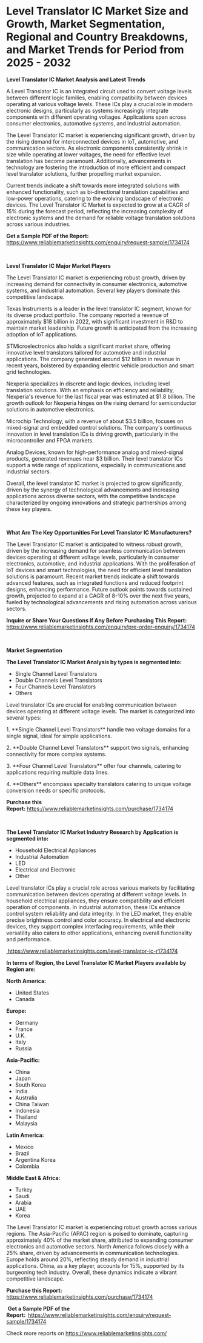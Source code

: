 <p><h1>Level Translator IC Market Size and Growth, Market Segmentation, Regional and Country Breakdowns, and Market Trends for Period from 2025 -  2032</h1></p><p><strong>Level Translator IC Market Analysis and Latest Trends</strong></p>
<p><p>A Level Translator IC is an integrated circuit used to convert voltage levels between different logic families, enabling compatibility between devices operating at various voltage levels. These ICs play a crucial role in modern electronic designs, particularly as systems increasingly integrate components with different operating voltages. Applications span across consumer electronics, automotive systems, and industrial automation.</p><p>The Level Translator IC market is experiencing significant growth, driven by the rising demand for interconnected devices in IoT, automotive, and communication sectors. As electronic components consistently shrink in size while operating at lower voltages, the need for effective level translation has become paramount. Additionally, advancements in technology are fostering the introduction of more efficient and compact level translator solutions, further propelling market expansion.</p><p>Current trends indicate a shift towards more integrated solutions with enhanced functionality, such as bi-directional translation capabilities and low-power operations, catering to the evolving landscape of electronic devices. The Level Translator IC Market is expected to grow at a CAGR of 15% during the forecast period, reflecting the increasing complexity of electronic systems and the demand for reliable voltage translation solutions across various industries.</p></p>
<p><strong>Get a Sample PDF of the Report:&nbsp;</strong> <a href="https://www.reliablemarketinsights.com/enquiry/request-sample/1734174?utm_campaign=3204&utm_medium=2&utm_source=Github&utm_content=ia&utm_term=06042025&utm_id=level-translator-ic">https://www.reliablemarketinsights.com/enquiry/request-sample/1734174</a></p>
<p>&nbsp;</p>
<p><strong>Level Translator IC Major Market Players</strong></p>
<p><p>The Level Translator IC market is experiencing robust growth, driven by increasing demand for connectivity in consumer electronics, automotive systems, and industrial automation. Several key players dominate this competitive landscape.</p><p>Texas Instruments is a leader in the level translator IC segment, known for its diverse product portfolio. The company reported a revenue of approximately $18 billion in 2022, with significant investment in R&D to maintain market leadership. Future growth is anticipated from the increasing adoption of IoT applications.</p><p>STMicroelectronics also holds a significant market share, offering innovative level translators tailored for automotive and industrial applications. The company generated around $12 billion in revenue in recent years, bolstered by expanding electric vehicle production and smart grid technologies.</p><p>Nexperia specializes in discrete and logic devices, including level translation solutions. With an emphasis on efficiency and reliability, Nexperia's revenue for the last fiscal year was estimated at $1.8 billion. The growth outlook for Nexperia hinges on the rising demand for semiconductor solutions in automotive electronics.</p><p>Microchip Technology, with a revenue of about $3.5 billion, focuses on mixed-signal and embedded control solutions. The company's continuous innovation in level translation ICs is driving growth, particularly in the microcontroller and FPGA markets.</p><p>Analog Devices, known for high-performance analog and mixed-signal products, generated revenues near $3 billion. Their level translator ICs support a wide range of applications, especially in communications and industrial sectors.</p><p>Overall, the level translator IC market is projected to grow significantly, driven by the synergy of technological advancements and increasing applications across diverse sectors, with the competitive landscape characterized by ongoing innovations and strategic partnerships among these key players.</p></p>
<p>&nbsp;</p>
<p><strong>What Are The Key Opportunities For Level Translator IC Manufacturers?</strong></p>
<p><p>The Level Translator IC market is anticipated to witness robust growth, driven by the increasing demand for seamless communication between devices operating at different voltage levels, particularly in consumer electronics, automotive, and industrial applications. With the proliferation of IoT devices and smart technologies, the need for efficient level translation solutions is paramount. Recent market trends indicate a shift towards advanced features, such as integrated functions and reduced footprint designs, enhancing performance. Future outlook points towards sustained growth, projected to expand at a CAGR of 8-10% over the next five years, fueled by technological advancements and rising automation across various sectors.</p></p>
<p><strong>Inquire or Share Your Questions If Any Before Purchasing This Report:</strong> <a href="https://www.reliablemarketinsights.com/enquiry/pre-order-enquiry/1734174?utm_campaign=3204&utm_medium=2&utm_source=Github&utm_content=ia&utm_term=06042025&utm_id=level-translator-ic">https://www.reliablemarketinsights.com/enquiry/pre-order-enquiry/1734174</a></p>
<p>&nbsp;</p>
<p><strong>Market Segmentation</strong></p>
<p><strong>The Level Translator IC Market Analysis by types is segmented into:</strong></p>
<p><ul><li>Single Channel Level Translators</li><li>Double Channels Level Translators</li><li>Four Channels Level Translators</li><li>Others</li></ul></p>
<p><p>Level translator ICs are crucial for enabling communication between devices operating at different voltage levels. The market is categorized into several types: </p><p>1. **Single Channel Level Translators** handle two voltage domains for a single signal, ideal for simple applications.</p><p>2. **Double Channel Level Translators** support two signals, enhancing connectivity for more complex systems.</p><p>3. **Four Channel Level Translators** offer four channels, catering to applications requiring multiple data lines.</p><p>4. **Others** encompass specialty translators catering to unique voltage conversion needs or specific protocols.</p></p>
<p><strong>Purchase this Report:&nbsp;</strong><a href="https://www.reliablemarketinsights.com/purchase/1734174?utm_campaign=3204&utm_medium=2&utm_source=Github&utm_content=ia&utm_term=06042025&utm_id=level-translator-ic">https://www.reliablemarketinsights.com/purchase/1734174</a></p>
<p>&nbsp;</p>
<p><strong>The Level Translator IC Market Industry Research by Application is segmented into:</strong></p>
<p><ul><li>Household Electrical Appliances</li><li>Industrial Automation</li><li>LED</li><li>Electrical and Electronic</li><li>Other</li></ul></p>
<p><p>Level translator ICs play a crucial role across various markets by facilitating communication between devices operating at different voltage levels. In household electrical appliances, they ensure compatibility and efficient operation of components. In industrial automation, these ICs enhance control system reliability and data integrity. In the LED market, they enable precise brightness control and color accuracy. In electrical and electronic devices, they support complex interfacing requirements, while their versatility also caters to other applications, enhancing overall functionality and performance.</p></p>
<p><a href="https://www.reliablemarketinsights.com/level-translator-ic-r1734174?utm_campaign=3204&utm_medium=2&utm_source=Github&utm_content=ia&utm_term=06042025&utm_id=level-translator-ic">&nbsp;https://www.reliablemarketinsights.com/level-translator-ic-r1734174</a></p>
<p><strong>In terms of Region, the Level Translator IC Market Players available by Region are:</strong></p>
<p>
    <p> <strong> North America: </strong>
        <ul>
            <li>United States</li>
            <li>Canada</li>
        </ul>
        </p> 
    <p> <strong> Europe: </strong>
        <ul>
            <li>Germany</li>
            <li>France</li>
            <li>U.K.</li>
            <li>Italy</li>
            <li>Russia</li>
        </ul>
        </p> 
    <p> <strong> Asia-Pacific: </strong>
        <ul>
            <li>China</li>
            <li>Japan</li>
            <li>South Korea</li>
            <li>India</li>
            <li>Australia</li>
            <li>China Taiwan</li>
            <li>Indonesia</li>
            <li>Thailand</li>
            <li>Malaysia</li>
        </ul>
        </p> 
    <p> <strong> Latin America: </strong>
        <ul>
            <li>Mexico</li>
            <li>Brazil</li>
            <li>Argentina Korea</li>
            <li>Colombia</li>
        </ul>
        </p> 
    <p> <strong> Middle East & Africa: </strong>
        <ul>
            <li>Turkey</li>
            <li>Saudi</li>
            <li>Arabia</li>
            <li>UAE</li>
            <li>Korea</li>
        </ul>
    </p>
    </p>
<p><p>The Level Translator IC market is experiencing robust growth across various regions. The Asia-Pacific (APAC) region is poised to dominate, capturing approximately 40% of the market share, attributed to expanding consumer electronics and automotive sectors. North America follows closely with a 25% share, driven by advancements in communication technologies. Europe holds around 20%, reflecting steady demand in industrial applications. China, as a key player, accounts for 15%, supported by its burgeoning tech industry. Overall, these dynamics indicate a vibrant competitive landscape.</p></p>
<p><strong>Purchase this Report: </strong><a href="https://www.reliablemarketinsights.com/purchase/1734174?utm_campaign=3204&utm_medium=2&utm_source=Github&utm_content=ia&utm_term=06042025&utm_id=level-translator-ic">https://www.reliablemarketinsights.com/purchase/1734174</a></p>
<p>&nbsp;<strong>Get a Sample PDF of the Report:&nbsp;&nbsp;</strong><a href="https://www.reliablemarketinsights.com/enquiry/request-sample/1734174?utm_campaign=3204&utm_medium=2&utm_source=Github&utm_content=ia&utm_term=06042025&utm_id=level-translator-ic">https://www.reliablemarketinsights.com/enquiry/request-sample/1734174</a></p>
<p><strong></strong></p>
<p>Check more reports on <a href="https://www.reliablemarketinsights.com/?utm_campaign=3204&utm_medium=2&utm_source=Github&utm_content=ia&utm_term=06042025&utm_id=level-translator-ic">https://www.reliablemarketinsights.com/</a></p>